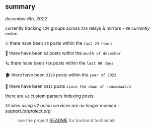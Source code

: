 
## summary
_december 6th, 2022_

currently tracking `129` groups across `235` relays & mirrors - _`86` currently online_

⏲ there have been `20` posts within the `last 24 hours`

🦈 there have been `52` posts within the `month of december`

🪐 there have been `766` posts within the `last 90 days`

🏚 there have been `3129` posts within the `year of 2022`

🦕 there have been `5415` posts `since the dawn of ransomwatch`

there are `63` custom parsers indexing posts

_`20` sites using v2 onion services are no longer indexed - [support.torproject.org](https://support.torproject.org/onionservices/v2-deprecation/)_

> see the project [README](https://github.com/joshhighet/ransomwatch#ransomwatch--) for backend technicals
